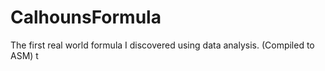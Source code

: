 # CalhounsFormula
The first real world formula I discovered using data analysis. (Compiled to ASM) t

